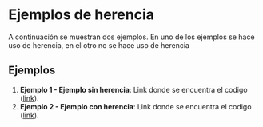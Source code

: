 # Ejemplos de herencia #

A continuación se muestran dos ejemplos. En uno de los ejemplos se hace uso de herencia, en el otro no se hace uso de herencia

## Ejemplos ##

1. **Ejemplo 1 - Ejemplo sin herencia**: Link donde se encuentra el codigo ([link](./ejemplo_sin_herencia)).
2. **Ejemplo 2 - Ejemplo con herencia**: Link donde se encuentra el codigo ([link](./ejemplo_con_herencia)).